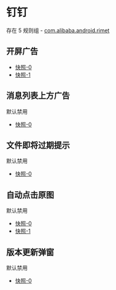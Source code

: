 # 钉钉

存在 5 规则组 - [com.alibaba.android.rimet](/src/apps/com.alibaba.android.rimet.ts)

## 开屏广告

- [快照-0](https://i.gkd.li/import/12506211)
- [快照-1](https://i.gkd.li/import/12837220)

## 消息列表上方广告

默认禁用

- [快照-0](https://i.gkd.li/import/13325125)

## 文件即将过期提示

默认禁用

- [快照-0](https://i.gkd.li/import/13325125)

## 自动点击原图

默认禁用

- [快照-0](https://i.gkd.li/import/13309648)
- [快照-1](https://i.gkd.li/import/13309845)

## 版本更新弹窗

默认禁用

- [快照-0](https://i.gkd.li/import/13402478)
